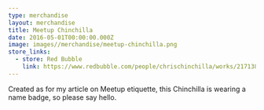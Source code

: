 ```yaml
---
type: merchandise
layout: merchandise
title: Meetup Chinchilla
date: 2016-05-01T00:00:00.000Z
image: images//merchandise/meetup-chinchilla.png
store_links:
  - store: Red Bubble
    link: https://www.redbubble.com/people/chrischinchilla/works/21713842-meetup-chinchilla?ref=work_carousel_work_portfolio_1
---
```


Created as for my article on Meetup etiquette, this Chinchilla is wearing a name badge, so please say hello.
